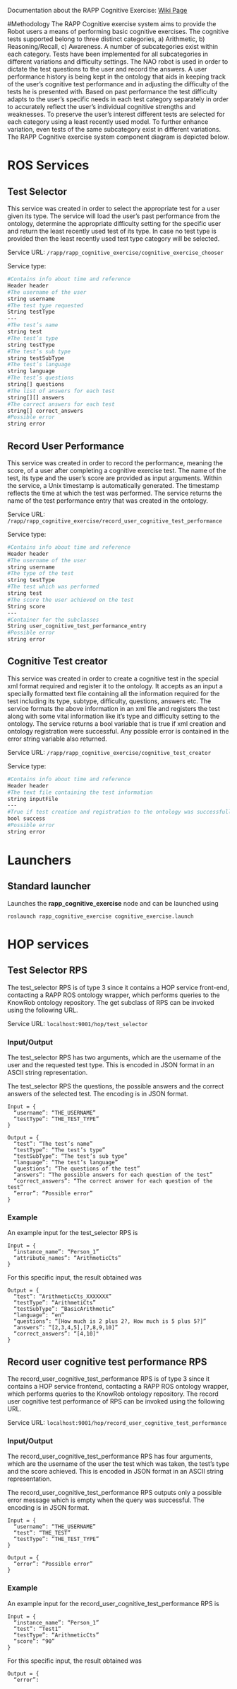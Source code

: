 Documentation about the RAPP Cognitive Exercise: [Wiki Page](https://github.com/rapp-project/rapp-platform/wiki/RAPP-Cognitive-Exercise)

#Methodology
The RAPP Cognitive exercise system aims to provide the Robot users a means of performing basic cognitive exercises. The cognitive tests supported belong to three distinct categories, a) Arithmetic, b) Reasoning/Recall, c) Awareness. A number of subcategories exist within each category. Tests have been implemented for all subcategories in different variations and difficulty settings. The NAO robot is used in order to dictate the test questions to the user and record the answers. A user performance history is being kept in the ontology that aids in keeping track of the user’s cognitive test performance and in adjusting the difficulty of the tests he is presented with. Based on past performance the test difficulty adapts to the user’s specific needs in each test category separately in order to accurately reflect the user’s individual cognitive strengths and weaknesses. To preserve the user’s interest different tests are selected for each category using a least recently used model. To further enhance variation, even tests of the same subcategory exist in different variations. The RAPP Cognitive exercise system component diagram is depicted below.


# ROS Services

## Test Selector
This service was created in order to select the appropriate test for a user given its type. The service will load the user’s past performance from the ontology, determine the appropriate difficulty setting for the specific user and return the least recently used test of its type. In case no test type is provided then the least recently used test type category will be selected.

Service URL: ```/rapp/rapp_cognitive_exercise/cognitive_exercise_chooser```

Service type:
```bash
#Contains info about time and reference
Header header
#The username of the user
string username
#The test type requested
String testType
---
#The test’s name
string test
#The test’s type
string testType
#The test’s sub type
string testSubType
#The test’s language
string language
#The test’s questions
string[] questions
#The list of answers for each test
string[][] answers
#The correct answers for each test
string[] correct_answers
#Possible error
string error
``` 

## Record User Performance
This service was created in order to record the performance, meaning the score, of a user after completing a cognitive exercise test. The name of the test, its type and the user’s score are provided as input arguments. Within the service, a Unix timestamp is automatically generated. The timestamp reflects the time at which the test was performed. The service returns the name of the test performance entry that was created in the ontology.

Service URL: ```/rapp/rapp_cognitive_exercise/record_user_cognitive_test_performance```

Service type:
```bash
#Contains info about time and reference
Header header
#The username of the user
string username
#The type of the test
string testType
#The test which was performed
string test
#The score the user achieved on the test
String score
---
#Container for the subclasses
String user_cognitive_test_performance_entry
#Possible error
string error
``` 

## Cognitive Test creator
This service was created in order to create a cognitive test in the special xml format required and register it to the ontology. It accepts as an input a specially formatted text file containing all the information required for the test including its type, subtype, difficulty, questions, answers etc. The service formats the above information in an xml file and registers the test along with some vital information like it’s type and difficulty setting to the ontology. The service returns a bool variable that is true if xml creation and ontology registration were successful. Any possible error is contained in the error string variable also returned.

Service URL: ```/rapp/rapp_cognitive_exercise/cognitive_test_creator```

Service type:
```bash
#Contains info about time and reference
Header header
#The text file containing the test information
string inputFile
---
#True if test creation and registration to the ontology was successfull
bool success
#Possible error
string error
``` 

# Launchers

## Standard launcher

Launches the **rapp_cognitive_exercise** node and can be launched using
``` 
roslaunch rapp_cognitive_exercise cognitive_exercise.launch
``` 

# HOP services

## Test Selector RPS

The test_selector RPS is of type 3 since it contains a HOP service front-end, contacting a RAPP ROS ontology wrapper, which performs queries to the KnowRob ontology repository. The get subclass of RPS can be invoked using the following URL.

Service URL: ```localhost:9001/hop/test_selector```

### Input/Output
The test_selector RPS has two arguments, which are the username of the user and the requested test type. This is encoded in JSON format in an ASCII string representation.

The test_selector RPS the questions, the possible answers and the correct answers of the selected test. The encoding is in JSON format.

```
Input = {
  “username”: “THE_USERNAME”
  “testType”: “THE_TEST_TYPE”
}
```
```
Output = {
  “test”: “The test’s name”
  “testType”: “The test’s type”
  “testSubType”: “The test’s sub type”
  “language”: “The test’s language”
  “questions”: “The questions of the test”
  “answers”: “The possible answers for each question of the test”
  “correct_answers”: “The correct answer for each question of the test”
  “error”: “Possible error”
}

```
### Example
An example input for the test_selector RPS is
```
Input = {
  “instance_name”: “Person_1”
  “attribute_names”: “ArithmeticCts”
}
```

For this specific input, the result obtained was

```
Output = {
  “test”: “ArithmeticCts_XXXXXXX”
  “testType”: “ArithmetiCts”
  “testSubType”: “BasicArithmetic”
  “language”: “en”
  “questions”: “[How much is 2 plus 2?, How much is 5 plus 5?]”
  “answers”: “[2,3,4,5],[7,8,9,10]”
  “correct_answers”: “[4,10]"
}
```

## Record user cognitive test performance RPS

The record_user_cognitive_test_performance RPS is of type 3 since it contains a HOP service frontend, contacting a RAPP ROS ontology wrapper, which performs queries to the KnowRob ontology repository. The record user cognitive test performance of RPS can be invoked using the following URL.

Service URL: ```localhost:9001/hop/record_user_cognitive_test_performance```

### Input/Output
The record_user_cognitive_test_performance RPS has four arguments, which are the username of the user the test which was taken, the test’s type and the score achieved. This is encoded in JSON format in an ASCII string representation.

The record_user_cognitive_test_performance RPS outputs only a possible error message which is empty when the query was successful. The encoding is in JSON format.

```
Input = {
  “username”: “THE_USERNAME”
  “test”: “THE_TEST”
  “testType”: “THE_TEST_TYPE”
}
```
```
Output = {
  “error”: “Possible error”
}
```

### Example
An example input for the record_user_cognitive_test_performance RPS is
```
Input = {
  “instance_name”: “Person_1”
  “test”: “Test1”
  “testType”: “ArithmeticCts”
  “score”: “90”
}
```
For this specific input, the result obtained was

```
Output = {
  “error”: 
```

